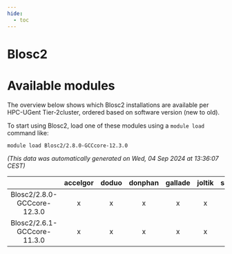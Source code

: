 ```yaml
---
hide:
  - toc
---
```


Blosc2
======

# Available modules


The overview below shows which Blosc2 installations are available per HPC-UGent Tier-2cluster, ordered based on software version (new to old).

To start using Blosc2, load one of these modules using a `module load` command like:

```shell
module load Blosc2/2.8.0-GCCcore-12.3.0
```

*(This data was automatically generated on Wed, 04 Sep 2024 at 13:36:07 CEST)*  

| |accelgor|doduo|donphan|gallade|joltik|shinx|skitty|
| :---: | :---: | :---: | :---: | :---: | :---: | :---: | :---: |
|Blosc2/2.8.0-GCCcore-12.3.0|x|x|x|x|x|x|x|
|Blosc2/2.6.1-GCCcore-11.3.0|x|x|x|x|x|-|x|
